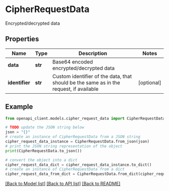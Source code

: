 # CipherRequestData

Encrypted/decrypted data

## Properties

Name | Type | Description | Notes
------------ | ------------- | ------------- | -------------
**data** | **str** | Base64 encoded encrypted/decrypted data | 
**identifier** | **str** | Custom identifier of the data, that should be the same as in the request, if available | [optional] 

## Example

```python
from openapi_client.models.cipher_request_data import CipherRequestData

# TODO update the JSON string below
json = "{}"
# create an instance of CipherRequestData from a JSON string
cipher_request_data_instance = CipherRequestData.from_json(json)
# print the JSON string representation of the object
print(CipherRequestData.to_json())

# convert the object into a dict
cipher_request_data_dict = cipher_request_data_instance.to_dict()
# create an instance of CipherRequestData from a dict
cipher_request_data_from_dict = CipherRequestData.from_dict(cipher_request_data_dict)
```
[[Back to Model list]](../README.md#documentation-for-models) [[Back to API list]](../README.md#documentation-for-api-endpoints) [[Back to README]](../README.md)



